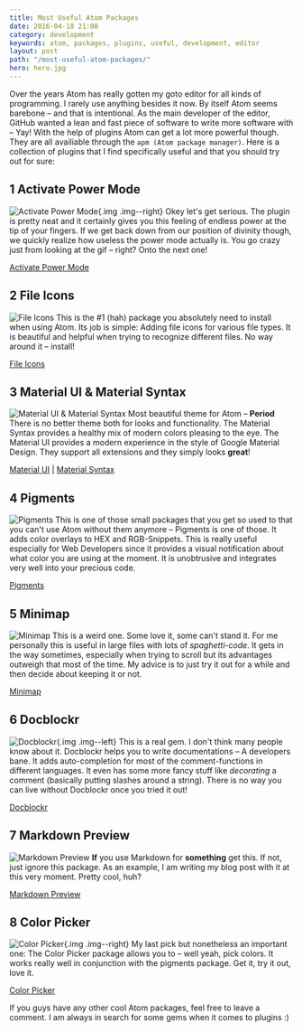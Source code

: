 ```yaml
---
title: Most Useful Atom Packages
date: 2016-04-18 21:08
category: development
keywords: atom, packages, plugins, useful, development, editor
layout: post
path: "/most-useful-atom-packages/"
hero: hero.jpg
---
```


Over the years Atom has really gotten my goto editor for all kinds of programming. I rarely use anything besides it now. By itself Atom seems barebone – and that is intentional. As the main developer of the editor, GitHub wanted a lean and fast piece of software to write more software with – Yay!
With the help of plugins Atom can get a lot more powerful though. They are all availiable through the `apm (Atom package manager)`. Here is a collection of plugins that I find specifically useful and that you should try out for sure:

## 1 Activate Power Mode
![Activate Power Mode](activate-power-mode.gif "best plugin EVER"){.img .img--right}
Okey let's get serious. The plugin is pretty neat and it certainly gives you this feeling of endless power at the tip of your fingers. If we get back down from our position of divinity though, we quickly realize how useless the power mode actually is. You go crazy just from looking at the gif – right? Onto the next one!

[Activate Power Mode](https://atom.io/packages/activate-power-mode)

## 2 File Icons
![File Icons](file-icons.png "File Icons")
This is the #1 (hah) package you absolutely need to install when using Atom. Its job is simple: Adding file icons for various file types. It is beautiful and helpful when trying to recognize different files. No way around it – install!

[File Icons](https://atom.io/packages/file-icons)

## 3 Material UI & Material Syntax
![Material UI & Material Syntax](material-syntax.png "Material UI & Material Syntax")
Most beautiful theme for Atom – **Period** There is no better theme both for looks and functionality. The Material Syntax provides a healthy mix of modern colors pleasing to the eye. The Material UI provides a modern experience in the style of Google Material Design. They support all extensions and they simply looks **great**!

[Material UI](https://atom.io/themes/atom-material-ui) | [Material Syntax](https://atom.io/themes/atom-material-syntax)

## 4 Pigments
![Pigments](pigments.gif "Pigments")
This is one of those small packages that you get so used to that you can't use Atom without them anymore – Pigments is one of those. It adds color overlays to HEX and RGB-Snippets. This is really useful especially for Web Developers since it provides a visual notification about what color you are using at the moment. It is unobtrusive and integrates very well into your precious code.

[Pigments](https://atom.io/packages/pigments)

## 5 Minimap
![Minimap](minimap.png "Minimap")
This is a weird one. Some love it, some can't stand it. For me personally this is useful in large files with lots of *spaghetti-code*. It gets in the way sometimes, especially when trying to scroll but its advantages outweigh that most of the time. My advice is to just try it out for a while and then decide about keeping it or not.

[Minimap](https://atom.io/packages/minimap)

## 6 Docblockr
![Docblockr](docblockr.gif "Docblockr"){.img .img--left}
This is a real gem. I don't think many people know about it. Docblockr helps you to write documentations – A developers bane. It adds auto-completion for most of the comment-functions in different languages. It even has some more fancy stuff like *decorating* a comment (basically putting slashes around a string). There is no way you can live without Docblockr once you tried it out!

[Docblockr](https://atom.io/packages/docblockr)

## 7 Markdown Preview
![Markdown Preview](markdown-preview.png "Markdown Preview")
**If** you use Markdown for **something** get this. If not, just ignore this package. As an example, I am writing my blog post with it at this very moment. Pretty cool, huh?

[Markdown Preview](https://atom.io/packages/markdown-preview)

## 8 Color Picker
![Color Picker](color-picker.gif "Color Picker"){.img .img--right}
My last pick but nonetheless an important one: The Color Picker package allows you to – well yeah, pick colors. It works really well in conjunction with the pigments package. Get it, try it out, love it.

[Color Picker](https://atom.io/packages/color-picker)

If you guys have any other cool Atom packages, feel free to leave a comment. I am always in search for some gems when it comes to plugins :)
